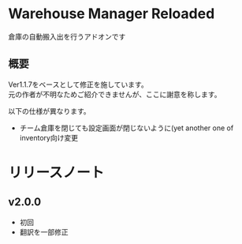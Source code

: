 # Warehouse Manager Reloaded
倉庫の自動搬入出を行うアドオンです
## 概要
Ver1.1.7をベースとして修正を施しています。  
元の作者が不明なためご紹介できませんが、ここに謝意を称します。

以下の仕様が異なります。
- チーム倉庫を閉じても設定画面が閉じないように(yet another one of inventory向け変更
# リリースノート
## v2.0.0
* 初回
* 翻訳を一部修正